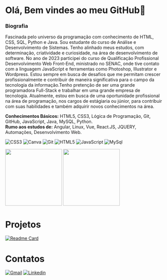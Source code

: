 # Olá, Bem vindes ao meu GitHub👋

### Biografia
Fascinada pelo universo da programação com conhecimento de HTML, CSS, SQL, Python e Java. Sou estudante do curso de Análise e Desenvolvimento de Sistemas. Tenho alinhado meus estudos, com determinação, criatividade e curiosidade, na área de desenvolvimento de software. No ano de 2023 participei do curso de Qualificação Profissional Desenvolvimento Web Front-End, ministrado no SENAC, onde tive contato com a linguagem JavaScript e ferramentas como Photoshop, Illustrator
e Wordpress. Estou sempre em busca de desafios que me permitam crescer profissionalmente e contribuir de maneira significativa para o campo da tecnologia da informação.Tenho pretenção de ser uma grande programadora Full-Stack e trabalhar em uma grande empresa de tecnologia. Atualmente, estou em busca de uma oportunidade profissional na área de programação, nos cargos de estágiaria ou júnior, para contribuir com suas habilidades e também adquirir novos conhecimentos na área.

<b>Conhecimentos Básicos:</b> HTML5, CSS3, Lógica de Programação, Git, GitHub, JavaScript, Java, MySQL, Python. <br>
<b>Rumo aos estudos de:</b> Angular, Linux, Vue, React.JS, JQUERY, Automações, Desenvolvimento Web.
</div>

![CSS3](https://img.shields.io/badge/CSS3-1572B6?style=for-the-badge&logo=css3&logoColor=white)
![Canva](https://img.shields.io/badge/Canva-%2300C4CC.svg?&style=for-the-badge&logo=Canva&logoColor=white)
![Git](https://img.shields.io/badge/GIT-E44C30?style=for-the-badge&logo=git&logoColor=white)
![HTML5](https://img.shields.io/badge/HTML5-E34F26?style=for-the-badge&logo=html5&logoColor=white)
![JavaScript](https://img.shields.io/badge/JavaScript-323330?style=for-the-badge&logo=javascript&logoColor=F7DF1E)
![MySql](https://img.shields.io/badge/MySQL-20232A?logo=mysql&logoColor=white&style=for-the-badge)

<div>
<img height="180em" src="https://github-readme-stats.vercel.app/api?username=meaeduarda&show_icons-true&theme=midnight-purple&include_all_commits=true&count_private=true"/>
<img height="180em" src="http://github-readme-stats.vercel.app/api/top-langs?username=meaeduarda&layout=compact&langs_count=16&theme=midnight-purple"/>
</div>

# Projetos

[![Readme Card](https://github-readme-stats.vercel.app/api/pin/?username=meaeduarda&repo=meaeduardacurriculogithub.io&theme=midnight-purple)](https://github.com/meaeduarda/meaeduardacurriculogithub.io)

# Contatos
<a href="https://mail.google.com/mail/u/0/#sent?compose=GTvVlcSHwsMmrTJrfCVBNHSBtCvhDWkbwfPHxLNTtkqFgdNGVzDqlvCFmLGSrZLQTFpZKMHNPxVzj" target="_blank">![Gmail](https://img.shields.io/badge/Gmail-D14836?style=for-the-badge&logo=gmail&logoColor=white)</a>
<a href="https://www.linkedin.com/in/maria-eduarda-araújo-724bb71ba/" target="_blank">![Linkedin](https://img.shields.io/badge/LinkedIn-0077B5?style=for-the-badge&logo=linkedin&logoColor=white)</a>







